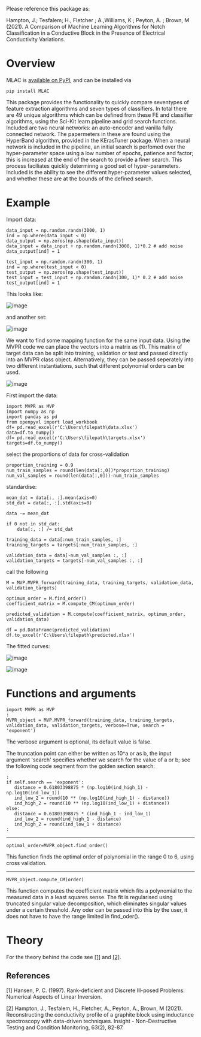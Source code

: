 Please reference this package as:

Hampton, J.; Tesfalem; H., Fletcher ; A.,Williams, K ; Peyton, A. ; Brown, M (2021). 
A Comparison of Machine Learning Algorithms for Notch Classification in a Conductive Block in
the Presence of Electrical Conductivity Variations.

# Overview

MLAC is [available on PyPI][pypi], and can be installed via
```none
pip install MLAC
```
This package provides the functionality to quickly compare seventypes of feature extraction algorithms and seven types of classifiers. In total there are 49 unique algorithms which can be defined from these FE and classifier algorithms, using the Sci-Kit learn pipeline and grid search functions. Included are two neural networks: an auto-encoder and vanilla fully connected network. The papermeters in these are found using the HyperBand algorithm, provided in the KErasTuner package. When a neural network is included in the pipeline, an initial search is perfomed over the hyper-parameter space using a low number of epochs, patience and factor; this is increased at the end of the search to provide a finer search. This process faciliates quickly determinng a good set of hyper-parameters. Included is the ability to see the different hyper-parameter values selected, and whether these are at the bounds of the defined search.  


[pypi]:  https://pypi.org/project/MVPR/

# Example
Import data:
```
data_input = np.random.randn(3000, 1)
ind = np.where(data_input < 0)
data_output = np.zeros(np.shape(data_input))
data_input = data_input + np.random.randn(3000, 1)*0.2 # add noise
data_output[ind] = 1

test_input = np.random.randn(300, 1)
ind = np.where(test_input < 0)
test_output = np.zeros(np.shape(test_input))
test_input = test_input + np.random.randn(300, 1)* 0.2 # add noise
test_output[ind] = 1
```
This looks like:

![image](https://user-images.githubusercontent.com/60707891/115008840-87322380-9ea3-11eb-85b3-778c06a3db9b.png)

and another set:

![image](https://user-images.githubusercontent.com/60707891/115008872-91ecb880-9ea3-11eb-9ef9-e0dc9d2537b6.png)

We want to find some mapping function for the same input data. Using the MVPR code we can place the vectors into a matrix as (1). This matrix of target data can be split into training, validation or test and passed directly into an MVPR class object. Alternatively, they can be passed seperately into two different instantiations, such that different polynomial orders can be used. 

![image](https://user-images.githubusercontent.com/60707891/115009673-70d89780-9ea4-11eb-97f3-a02e29d4fb30.png)


First import the data:
```
import MVPR as MVP
import numpy as np
import pandas as pd
from openpyxl import load_workbook
df= pd.read_excel(r'C:\Users\filepath\data.xlsx')
data=df.to_numpy()
df= pd.read_excel(r'C:\Users\filepath\targets.xlsx')
targets=df.to_numpy()
```
select the proportions of data for cross-validation
```
proportion_training = 0.9
num_train_samples = round(len(data[:,0])*proportion_training)
num_val_samples = round(len(data[:,0]))-num_train_samples
```
standardise:
```
mean_dat = data[:, :].mean(axis=0)
std_dat = data[:, :].std(axis=0)

data -= mean_dat

if 0 not in std_dat:
    data[:, :] /= std_dat

training_data = data[:num_train_samples, :]
training_targets = targets[:num_train_samples, :]

validation_data = data[-num_val_samples :, :]
validation_targets = targets[-num_val_samples :, :]
```
call the following
```
M = MVP.MVPR_forward(training_data, training_targets, validation_data, validation_targets)

optimum_order = M.find_order()
coefficient_matrix = M.compute_CM(optimum_order)

predicted_validation = M.compute(coefficient_matrix, optimum_order, validation_data)

df = pd.DataFrame(predicted_validation)
df.to_excel(r'C:\Users\filepath\predicted.xlsx')
```
The fitted curves:

![image](https://user-images.githubusercontent.com/60707891/115009854-a5e4ea00-9ea4-11eb-8774-6c87cf89c7b5.png)

![image](https://user-images.githubusercontent.com/60707891/115009871-abdacb00-9ea4-11eb-9d12-b76d45b67835.png)

# Functions and arguments
```
import MVPR as MVP
:
MVPR_object = MVP.MVPR_forward(training_data, training_targets, validation_data, validation_targets, verbose=True, search = 'exponent')
```
The verbose argument is optional, its default value is false. 

The truncation point can either be written as 10^a or as b, the input argument 'search' specifies whether we search for the value of a or b; see the following code segment from the golden section search: 
```
:
if self.search == 'exponent':
   distance = 0.61803398875 * (np.log10(ind_high_1) - np.log10(ind_low_1))
   ind_low_2 = round(10 ** (np.log10(ind_high_1) - distance))
   ind_high_2 = round(10 ** (np.log10(ind_low_1) + distance))
else:
   distance = 0.61803398875 * (ind_high_1 - ind_low_1)
   ind_low_2 = round(ind_high_1 - distance)
   ind_high_2 = round(ind_low_1 + distance)
:
```
___________________________________________________________________________________________________________
```
optimal_order=MVPR_object.find_order()
```
This function finds the optimal order of polynomial in the range 0 to 6, using cross validation. 
___________________________________________________________________________________________________________
```
MVPR_object.compute_CM(order)
```
This function computes the coefficient matrix which fits a polynomial to the measured data in a least squares sense. The fit is regularised using truncated singular value decomposition, which eliminates singular values under a certain threshold. Any oder can be passed into this by the user, it does not have to have the range limited in find_oder(). 

# Theory 

 For the theory behind the code see [[1]](#1) and [[2]](#2). 

## References
<a id="1">[1]</a> 
Hansen, P. C.  (1997). 
Rank-deficient and Discrete Ill-posed Problems: Numerical Aspects of Linear Inversion. 

<a id="2">[2]</a> 
Hampton, J., Tesfalem, H., Fletcher, A., Peyton, A., Brown, M (2021). 
Reconstructing the conductivity profile of a graphite block using inductance spectroscopy with data-driven techniques. 
Insight - Non-Destructive Testing and Condition Monitoring, 63(2), 82-87.

